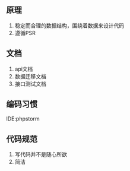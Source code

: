 ## 原理
1. 稳定而合理的数据结构，围绕着数据来设计代码
2. 遵循PSR

## 文档
1. api文档
2. 数据迁移文档
3. 接口测试文档

## 编码习惯
IDE:phpstorm

## 代码规范
1. 写代码并不是随心所欲
2. 简洁
